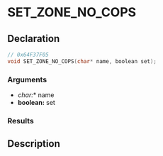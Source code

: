 # SET_ZONE_NO_COPS

## Declaration
```cpp
// 0x64F37F05
void SET_ZONE_NO_COPS(char* name, boolean set);
```

### Arguments
- **char*:** name
- **boolean:** set

### Results

## Description
